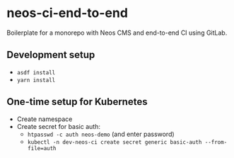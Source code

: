 # neos-ci-end-to-end

Boilerplate for a monorepo with Neos CMS and end-to-end CI using GitLab.

## Development setup

- `asdf install`
- `yarn install`

## One-time setup for Kubernetes

- Create namespace
- Create secret for basic auth:
  - `htpasswd -c auth neos-demo` (and enter password)
  - `kubectl -n dev-neos-ci create secret generic basic-auth --from-file=auth`
